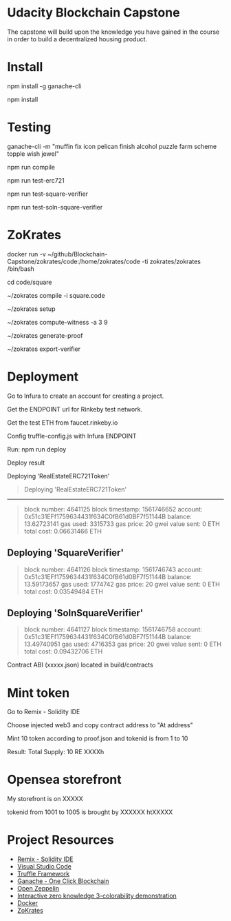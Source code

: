 # Udacity Blockchain Capstone

The capstone will build upon the knowledge you have gained in the course in order to build a decentralized housing product. 

# Install

npm install -g ganache-cli

npm install 

# Testing

ganache-cli -m "muffin fix icon pelican finish alcohol puzzle farm scheme topple wish jewel"

npm run compile

npm run test-erc721

npm run test-square-verifier

npm run test-soln-square-verifier

# ZoKrates

docker run -v ~/github/Blockchain-Capstone/zokrates/code:/home/zokrates/code -ti zokrates/zokrates /bin/bash

cd code/square

~/zokrates compile -i square.code

~/zokrates setup

~/zokrates compute-witness -a 3 9

~/zokrates generate-proof

~/zokrates export-verifier

# Deployment

Go to Infura to create an account for creating a project.

Get the ENDPOINT url for Rinkeby test network.

Get the test ETH from faucet.rinkeby.io

Config truffle-config.js with Infura ENDPOINT

Run: npm run deploy

Deploy result

   Deploying 'RealEstateERC721Token'
   > Deploying 'RealEstateERC721Token'
   ---------------------------------
   > block number:        4641125
   > block timestamp:     1561746652
   > account:             0x51c31EFf1759634431f634C0fB61d0BF7f51144B
   > balance:             13.62723141
   > gas used:            3315733
   > gas price:           20 gwei
   > value sent:          0 ETH
   > total cost:          0.06631466 ETH

   Deploying 'SquareVerifier'
   ---------------------------------
   > block number:        4641126
   > block timestamp:     1561746743
   > account:             0x51c31EFf1759634431f634C0fB61d0BF7f51144B
   > balance:             13.59173657
   > gas used:            1774742
   > gas price:           20 gwei
   > value sent:          0 ETH
   > total cost:          0.03549484 ETH

   Deploying 'SolnSquareVerifier'
   ---------------------------------
   > block number:        4641127
   > block timestamp:     1561746758
   > account:             0x51c31EFf1759634431f634C0fB61d0BF7f51144B
   > balance:             13.49740951
   > gas used:            4716353
   > gas price:           20 gwei
   > value sent:          0 ETH
   > total cost:          0.09432706 ETH

Contract ABI (xxxxx.json) located in build/contracts

# Mint token

Go to Remix - Solidity IDE

Choose injected web3 and copy contract address to "At address"

Mint 10 token according to proof.json and tokenid is from 1 to 10

Result: Total Supply: 10 RE XXXXh

# Opensea storefront

 My storefront is on XXXXX
 
 tokenid from 1001 to 1005 is brought by XXXXXX htXXXXX


# Project Resources

* [Remix - Solidity IDE](https://remix.ethereum.org/)
* [Visual Studio Code](https://code.visualstudio.com/)
* [Truffle Framework](https://truffleframework.com/)
* [Ganache - One Click Blockchain](https://truffleframework.com/ganache)
* [Open Zeppelin ](https://openzeppelin.org/)
* [Interactive zero knowledge 3-colorability demonstration](http://web.mit.edu/~ezyang/Public/graph/svg.html)
* [Docker](https://docs.docker.com/install/)
* [ZoKrates](https://github.com/Zokrates/ZoKrates)
